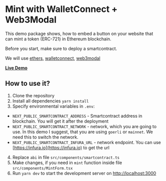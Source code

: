 # Mint with WalletConnect + Web3Modal

This demo package shows, how to embed a button on your website that can mint a token (ERC-721) in Ethereum blockchain.

Before you start, make sure to deploy a smartcontract.

We will use [ethers](https://www.npmjs.com/package/ethers), 
[walletconnect](https://www.npmjs.com/package/@walletconnect/web3-provider), 
[web3modal](https://www.npmjs.com/package/web3modal)

[**Live Demo**](https://gapon2401.github.io/erc721-mint/)

## How to use it?

1. Clone the repository
2. Install all dependencies `yarn install`
3. Specify environmental variables in `.env`:
- `NEXT_PUBLIC_SMARTCONTRACT_ADDRESS` - Smartcontract address in blockchain. You will get it after the deployment
- `NEXT_PUBLIC_SMARTCONTRACT_NETWORK` - network, which you are going to use. In this demo I suggest, that you are using `goerli` or `mainnet`. 
We need this to switch the network.
- `NEXT_PUBLIC_SMARTCONTRACT_INFURA_URL` - network endpoint. You can use [https://infura.io](https://infura.io) to get the url
4. Replace `abi` in file `src/components/smartcontract.ts`
5. Make changes, if you need in `mint` function inside file `src/components/MintForm.tsx`
6. Run `yarn dev` to start the development server on [http://localhost:3000](http://localhost:3000)
